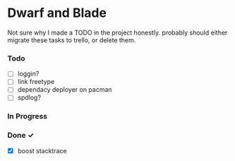# Dwarf and Blade

Not sure why I made a TODO in the project honestly. probably should either migrate these tasks to trello, or delete them.

### Todo

- [ ] loggin?  
- [ ] link freetype  
- [ ] dependacy deployer on pacman  
- [ ] spdlog?  

### In Progress


### Done ✓

- [x] boost stacktrace  

